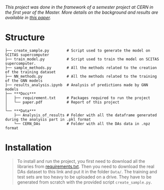 *This project was done in the framework of a semester project at CERN in the first year of the Master. More details on the background and results are available in [this paper](Docs/paper.pdf).*

# Structure


    ├── create_sample.py        # Script used to generate the model on SCITAS supercomputer  
    ├── train_model.py          # Script used to train the model on SCITAS supercomputer.
    ├── sample_methods.py       # All the methods related to the creation of the training dataset 
    ├── NN_methods.py           # All the methods related to the training of the GNN models
    ├── results_analysis.ipynb  # Analysis of predictions made by GNN models
    ├── ***Docs***                    
    │   ├── requirement.txt     # Packages required to run the project
    │   └── paper.pdf           # Report of this project
    │ 
    └── ***Data***
        ├── Analysis_of_results # Folder with all the dataframe generated during the analysis part in .pkl format
        └── CERN_DAs            # Folder with all the DAs data in .npz format

# Installation

> To install and run the project, you first need to download all the libraries from [requirements.txt](Docs/requirements.txt). Then you need to download the real DAs dataset to this link and put it in the folder `Data/`. The training and test sets are too heavy to be uploaded on a drive. They have to be generated from scratch with the provided script `create_sample.py`.




